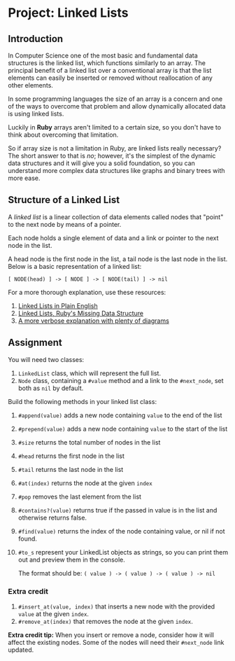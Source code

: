 # Project: Linked Lists

## Introduction

In Computer Science one of the most basic and fundamental data structures is the linked list, which functions similarly to an array. The principal benefit of a linked list over a conventional array is that the list elements can easily be inserted or removed without reallocation of any other elements.

In some programming languages the size of an array is a concern and one of the ways to overcome that problem and allow dynamically allocated data is using linked lists.

Luckily in **Ruby** arrays aren't limited to a certain size, so you don't have to think about overcoming that limitation.

So if array size is not a limitation in Ruby, are linked lists really necessary? The short answer to that is _no_; however, it's the simplest of the dynamic data structures and it will give you a solid foundation, so you can understand more complex data structures like graphs and binary trees with more ease.

## Structure of a Linked List

A _linked list_ is a linear collection of data elements called nodes that "point" to the next node by means of a pointer.

Each node holds a single element of data and a link or pointer to the next node in the list.

A head node is the first node in the list, a tail node is the last node in the list. Below is a basic representation of a linked list:

`[ NODE(head) ] -> [ NODE ] -> [ NODE(tail) ] -> nil`

For a more thorough explanation, use these resources:

1. [Linked Lists in Plain English](https://www.youtube.com/watch?v=oiW79L8VYXk)
2. [Linked Lists, Ruby's Missing Data Structure](https://www.sitepoint.com/rubys-missing-data-structure/)
3. [A more verbose explanation with plenty of diagrams](https://web.archive.org/web/20200217010131/http://www.cs.cmu.edu/~adamchik/15-121/lectures/Linked%20Lists/linked%20lists.html)

## Assignment

You will need two classes:

1. `LinkedList` class, which will represent the full list.
2. `Node` class, containing a `#value` method and a link to the `#next_node`, set both as `nil` by default.

Build the following methods in your linked list class:

1. `#append(value)` adds a new node containing `value` to the end of the list
2. `#prepend(value)` adds a new node containing `value` to the start of the list
3. `#size` returns the total number of nodes in the list
4. `#head` returns the first node in the list
5. `#tail` returns the last node in the list
6. `#at(index)` returns the node at the given `index`
7. `#pop` removes the last element from the list
8. `#contains?(value)` returns true if the passed in value is in the list and otherwise returns false.
9. `#find(value)` returns the index of the node containing value, or nil if not found.
10. `#to_s` represent your LinkedList objects as strings, so you can print them out and preview them in the console.

    The format should be: `( value ) -> ( value ) -> ( value ) -> nil`

### Extra credit

1. `#insert_at(value, index)` that inserts a new node with the provided `value` at the given `index`.
2. `#remove_at(index)` that removes the node at the given `index`.

**Extra credit tip:** When you insert or remove a node, consider how it will affect the existing nodes. Some of the nodes will need their `#next_node` link updated.


